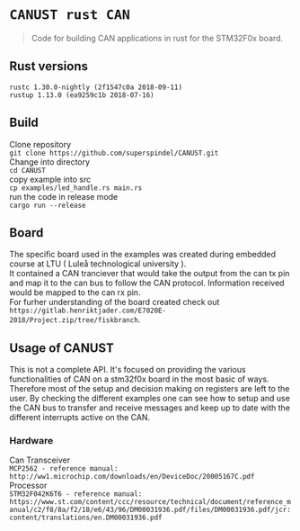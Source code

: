 # `CANUST rust CAN`

> Code for building CAN applications in rust for the STM32F0x board.

## Rust versions
`rustc 1.30.0-nightly (2f1547c0a 2018-09-11)`  
`rustup 1.13.0 (ea9259c1b 2018-07-16)`  

## Build
Clone repository  
`git clone https://github.com/superspindel/CANUST.git`  
Change into directory  
`cd CANUST`  
copy example into src  
`cp examples/led_handle.rs main.rs`  
run the code in release mode  
`cargo run --release`  

## Board
The specific board used in the examples was created during embedded course at LTU ( Luleå technological university ).  
It contained a CAN tranciever that would take the output from the can tx pin and map it to the can bus to follow the CAN protocol. Information received would be mapped to the can rx pin.  
For furher understanding of the board created check out  
`https://gitlab.henriktjader.com/E7020E-2018/Project.zip/tree/fiskbranch`.

## Usage of CANUST
This is not a complete API. It's focused on providing the various functionalities of CAN on a stm32f0x board in the most basic of ways. Therefore most of the setup and decision making on registers are left to the user.
By checking the different examples one can see how to setup and use the CAN bus to transfer and receive messages and keep up to date with the different interrupts active on the CAN.  

### Hardware
Can Transceiver  
`MCP2562 - reference manual: http://ww1.microchip.com/downloads/en/DeviceDoc/20005167C.pdf`  
Processor  
`STM32F042K6T6 - reference manual: https://www.st.com/content/ccc/resource/technical/document/reference_manual/c2/f8/8a/f2/18/e6/43/96/DM00031936.pdf/files/DM00031936.pdf/jcr:content/translations/en.DM00031936.pdf`  

